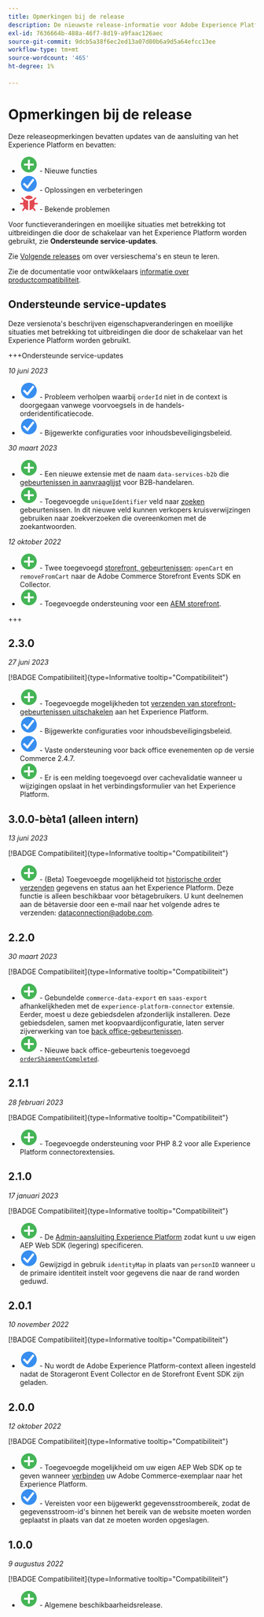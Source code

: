```yaml
---
title: Opmerkingen bij de release
description: De nieuwste release-informatie voor Adobe Experience Platform-connector vanuit Adobe Commerce.
exl-id: 7636664b-488a-46f7-8d19-a9faac126aec
source-git-commit: 9dcb5a38f6ec2ed13a07d80b6a9d5a64efcc13ee
workflow-type: tm+mt
source-wordcount: '465'
ht-degree: 1%

---
```


# Opmerkingen bij de release

Deze releaseopmerkingen bevatten updates van de aansluiting van het Experience Platform en bevatten:

* ![Nieuw](../assets/new.svg) - Nieuwe functies
* ![Repareren](../assets/fix.svg) - Oplossingen en verbeteringen
* ![Bug](../assets/bug.svg) - Bekende problemen

Voor functieveranderingen en moeilijke situaties met betrekking tot uitbreidingen die door de schakelaar van het Experience Platform worden gebruikt, zie **Ondersteunde service-updates**.

Zie [Volgende releases](https://experienceleague.adobe.com/docs/commerce-operations/release/planning/schedule.html) om over versieschema&#39;s en steun te leren.

Zie de documentatie voor ontwikkelaars [informatie over productcompatibiliteit](https://experienceleague.adobe.com/docs/commerce-operations/release/product-availability.html).

## Ondersteunde service-updates

Deze versienota&#39;s beschrijven eigenschapveranderingen en moeilijke situaties met betrekking tot uitbreidingen die door de schakelaar van het Experience Platform worden gebruikt.

+++Ondersteunde service-updates

_10 juni 2023_

* ![Repareren](../assets/fix.svg) - Probleem verholpen waarbij `orderId` niet in de context is doorgegaan vanwege voorvoegsels in de handels-orderidentificatiecode.
* ![Repareren](../assets/fix.svg) - Bijgewerkte configuraties voor inhoudsbeveiligingsbeleid.

_30 maart 2023_

* ![Nieuw](../assets/new.svg) - Een nieuwe extensie met de naam `data-services-b2b` die [gebeurtenissen in aanvraaglijst](events.md#b2b-events) voor B2B-handelaren.
* ![Nieuw](../assets/new.svg) - Toegevoegde `uniqueIdentifier` veld naar [zoeken](events.md#search-events) gebeurtenissen. In dit nieuwe veld kunnen verkopers kruisverwijzingen gebruiken naar zoekverzoeken die overeenkomen met de zoekantwoorden.

_12 oktober 2022_

* ![Nieuw](../assets/new.svg) - Twee toegevoegd [storefront, gebeurtenissen](events.md): `openCart` en `removeFromCart` naar de Adobe Commerce Storefront Events SDK en Collector.
* ![Nieuw](../assets/new.svg) - Toegevoegde ondersteuning voor een [AEM storefront](overview.md#aem-support).

+++

## 2.3.0

_27 juni 2023_

[!BADGE Compatibiliteit]{type=Informative tooltip="Compatibiliteit"}

* ![Nieuw](../assets/new.svg) - Toegevoegde mogelijkheden tot [verzenden van storefront-gebeurtenissen uitschakelen](connect-data.md#data-collection) aan het Experience Platform.
* ![Repareren](../assets/fix.svg) - Bijgewerkte configuraties voor inhoudsbeveiligingsbeleid.
* ![Repareren](../assets/fix.svg) - Vaste ondersteuning voor back office evenementen op de versie Commerce 2.4.7.
* ![Nieuw](../assets/new.svg) - Er is een melding toegevoegd over cachevalidatie wanneer u wijzigingen opslaat in het verbindingsformulier van het Experience Platform.


## 3.0.0-bèta1 (alleen intern)

_13 juni 2023_

[!BADGE Compatibiliteit]{type=Informative tooltip="Compatibiliteit"}

* ![Nieuw](../assets/new.svg) - (Beta) Toegevoegde mogelijkheid tot [historische order verzenden](connect-data.md#beta-send-historical-order-data) gegevens en status aan het Experience Platform. Deze functie is alleen beschikbaar voor bètagebruikers. U kunt deelnemen aan de bètaversie door een e-mail naar het volgende adres te verzenden: [dataconnection@adobe.com](mailto:dataconnection@adobe.com).

## 2.2.0

_30 maart 2023_

[!BADGE Compatibiliteit]{type=Informative tooltip="Compatibiliteit"}

* ![Nieuw](../assets/new.svg) - Gebundelde `commerce-data-export` en `saas-export` afhankelijkheden met de `experience-platform-connector` extensie. Eerder, moest u deze gebiedsdelen afzonderlijk installeren. Deze gebiedsdelen, samen met koopvaardijconfiguratie, laten server zijverwerking van toe [back office-gebeurtenissen](events.md#back-office-events).
* ![Nieuw](../assets/new.svg) - Nieuwe back office-gebeurtenis toegevoegd [`orderShipmentCompleted`](events.md#ordershipmentcompleted).

## 2.1.1

_28 februari 2023_

[!BADGE Compatibiliteit]{type=Informative tooltip="Compatibiliteit"}

* ![Nieuw](../assets/new.svg) - Toegevoegde ondersteuning voor PHP 8.2 voor alle Experience Platform connectorextensies.

## 2.1.0

_17 januari 2023_

[!BADGE Compatibiliteit]{type=Informative tooltip="Compatibiliteit"}

* ![Nieuw](../assets/new.svg) - De [Admin-aansluiting Experience Platform](connect-data.md) zodat kunt u uw eigen AEP Web SDK (legering) specificeren.
* ![Repareren](../assets/fix.svg) Gewijzigd in gebruik `identityMap` in plaats van `personID` wanneer u de primaire identiteit instelt voor gegevens die naar de rand worden geduwd.

## 2.0.1

_10 november 2022_

[!BADGE Compatibiliteit]{type=Informative tooltip="Compatibiliteit"}

* ![Probleem opgelost](../assets/fix.svg) - Nu wordt de Adobe Experience Platform-context alleen ingesteld nadat de Storageront Event Collector en de Storefront Event SDK zijn geladen.

## 2.0.0

_12 oktober 2022_

[!BADGE Compatibiliteit]{type=Informative tooltip="Compatibiliteit"}

* ![Nieuw](../assets/new.svg) - Toegevoegde mogelijkheid om uw eigen AEP Web SDK op te geven wanneer [verbinden](connect-data.md) uw Adobe Commerce-exemplaar naar het Experience Platform.
* ![Repareren](../assets/fix.svg) - Vereisten voor een bijgewerkt gegevensstroombereik, zodat de gegevensstroom-id&#39;s binnen het bereik van de website moeten worden geplaatst in plaats van dat ze moeten worden opgeslagen.

## 1.0.0

_9 augustus 2022_

[!BADGE Compatibiliteit]{type=Informative tooltip="Compatibiliteit"}

* ![Nieuw](../assets/new.svg) - Algemene beschikbaarheidsrelease.
